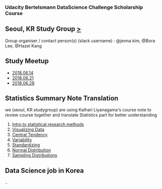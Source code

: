 ### Udacity Bertelsmann DataScience Challenge Scholarship Course
## Seoul, KR Study Group [>](https://docs.google.com/spreadsheets/d/10ynls6cHwFv1HCHLn7JlkTsAkciBPcR1MluYK7hdHJM/edit#gid=0)

Group organiser / contact person(s) (slack username) : @jenna kim, @Bora Lee, @Hazel Kang

## Study Meetup
- [2018.06.14](#)
- [2018.06.21](#)
- [2018.06.28](#)

## Statistics Summary Note Translation
we (seoul, KR studygroup) are using Kalhari Liyanagama's course note to review course together and translate Statistics part for better understanding

1. [Intro to statistical research methods](ResearchMethods.md)
2. [Visualizing Data](#) 
3. [Central Tendency](CentralTendency.md)
4. [Variability](#)
5. [Standardizing](#)
6. [Normal Distribution](#)
7. [Sampling Distributions](#)

## Data Science job in Korea
..
